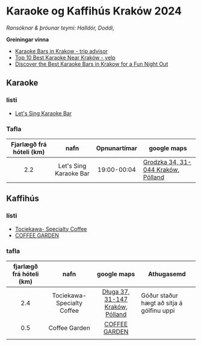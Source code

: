 # Karaoke og Kaffihús Kraków 2024

*Ransóknar & þróunar teymi: Halldór, Doddi,*

**Greiningar vinna**

- [Karaoke Bars in Krakow - trip advisor](https://www.tripadvisor.com/Attractions-g274772-Activities-c20-t105-Krakow_Lesser_Poland_Province_Southern_Poland.html)
- [Top 10 Best Karaoke Near Kraków - yelp](https://www.yelp.com/search?cflt=karaoke&find_loc=Krak%C3%B3w)
- [Discover the Best Karaoke Bars in Krakow for a Fun Night Out](https://krawlthroughkrakow.com/karaoke-bars-in-krakow/?srsltid=AfmBOoo6MopjL0WJ69m7DKkVEA6SpdT-YaruHsiggBGUSDSsE_crmDAj)

## Karaoke 

### listi

- [Let's Sing Karaoke Bar](https://maps.app.goo.gl/e8Qdq2anxp4XrGMh7)

### Tafla


| Fjarlægð frá hóteli (km) |          nafn          | Opnunartímar | google maps                                                  |
| :----------------------: | :--------------------: | :----------: | ------------------------------------------------------------ |
|           2.2            | Let's Sing Karaoke Bar | 19:00-00:04  | [Grodzka 34, 31-044 Kraków, Pólland](https://maps.app.goo.gl/e8Qdq2anxp4XrGMh7) |

## Kaffihús


### listi

- [Tociekawa- Specialty Coffee](https://maps.app.goo.gl/UFrGjNDNFnavEboy6)
- [COFFEE GARDEN](https://maps.app.goo.gl/EGzcV6k1MhCToisu9)

### tafla

| fjarlægð frá hóteli (km) |            nafn             |                         google maps                          | Athugasemd                                |
| :----------------------: | :-------------------------: | :----------------------------------------------------------: | ----------------------------------------- |
|           2.4            | Tociekawa- Specialty Coffee | [Długa 37, 31-147 Kraków, Pólland](https://maps.app.goo.gl/UFrGjNDNFnavEboy6) | Góður staður hægt að sitja á gólfinu uppi |
|           0.5            |        Coffee Garden        |  [COFFEE GARDEN](https://maps.app.goo.gl/EGzcV6k1MhCToisu9)  |                                           |
|                          |                             |                                                              |                                           |
